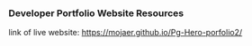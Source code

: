 ### Developer Portfolio Website Resources

link of live website: https://mojaer.github.io/Pg-Hero-porfolio2/
